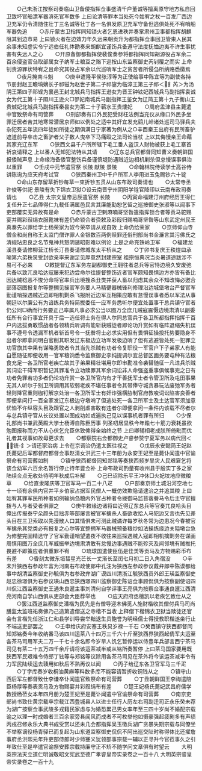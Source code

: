<!-- { "loadSidebar": true } -->
　　○己未浙江按察司奏临山卫备倭指挥佥事盛清千户董诚等擅离原守地方私自回卫致坏官船漂军器渰死官军数多  上曰论清等罪本当处死今姑宥之杖一百发广西边卫充军仍令清随住壮丁三名诚等壮丁各一名俱发原卫充军守备但逃俱处死不宥哨船军器免追
　　○赤斤蒙古卫指挥同知锁火者乞恩进秩并奏掌肃州卫事都指挥胡麒阻其到边市易  上曰锁火者在边效力年久远来朝贡升为都指挥佥事回卫管束人民其余事未知虚实令宁远伯任礼体勘奏来胡麒宜谨饬兵备遵守法度抚恤边夷不许生事扰害有失远人之心
　　○开原备御都指挥使裴俊奏参将都指挥同知胡源役占军余二百余侵盗官刍取部属女子纳军士粮豆之赂下巡按山东监察御史芮钊覆之而实  上命钊责源罪状特宥之且命究其役占军余以代巡哨军士之贫苦者所侵刍所纳赂悉徵焉
　　○夜月掩南斗魁
　　○庚申遣隆平侯张淳等为正使给事中陈宜等为副使各持节册封赵王瞻塙嫡长子祁镃为赵世子第二子祁鋆为临漳王第三子祁＜釒芮＞为汤阴王第四子祁锃为襄邑王封北城兵马指挥王逊女为晋王钟铉妃西城兵马副指挥袁诚女为代王第十子隰川王逊火□翏妃南城兵马副指挥王鉴女为辽简王第十九子衡山王贵煘妃北城兵马副指挥秦昙女为第二十子蕲水王贵熡妃
　　○周府孟津县主薨遣中官致祭命有司营葬
　　○刑部奏有口外民犯受财枉法例当充仪从缘口外民多坐罪迁居者苦其地寒常潜居京师如以例处之适中其奸宜发充鹞儿岭诸处巡司马驿兵夫杂犯死五年流四年徒如所徒之期俱满日宁家著为例从之○辛酉秦王出府有民所畜驴遮道前导卒击之畜驴者父子数人曳卒下马痛殴之法司论当杖  上以其侮慢亲王命藉其家充辽东军
　　○狭西文县千户所所辖下毛工番人盗汉人财物被获上毛工寨首祈哀请释之  上以番人无知犯法特从其请
　　○辽东总兵官都督同知曹义奏朝鲜国报倭贼声息  上命缘海备倭官整饬兵备谨慎堤防遇贼近边相机剿杀但怠慢误事俱治以重罪
　　○壬戌中元节遣官祭  长陵  献陵  景陵
　　○命翰林院侍读学士高谷侍讲陈询为应天府考试官
　　○狭西秦州卫中千户所军人李用进玉兔赐钞六十锭
　　○命山东存留草折钞每草一束折钞五贯从山东布政司奏请也
　　○太常寺丞许俊等供祀  景陵有失下锦衣卫狱○设云南晋宁州阴阳学铨官降印以云南布政司奏请也
　　○乙丑  太宗文皇帝忌辰遣官祭  长陵
　　○丙寅命福建汀州府经历王得仁复任升正七品俸得仁九载任满属邑民言其廉能勤恕乞留之巡按御史张淑等以闻事下吏部覆实无异故有是命
　　○赤斤蒙古卫剌麻喃哥坚昝遣指挥锁合者等贡马驼赐宴并赐彩叚绢衣服靴袜有差仍命锁合者赍敕及彩叚归赐喃哥坚昝等山东武定州民王真奏先以罪给学士杨荣家为奴今荣卒请从戎自效  上命仍给荣家
　　○京师仰山寺僧金和尚自称王太监门僧诈罪人金银数百两例赎罪还俗刑部尚书金濂言其污佛氏之清规玷忠良之名节鬼神共怒阴谴昭彰难以例论  上是之命充铁岭卫军
　　○福建龙溪县奏请修柳营江桥长汀县奏请修城东太平桥从之
　　○丁卯书复庆王秩煃曰承喻第六弟秩炅受封欲亲率来谢足见厚意然封建宗室  祖宗恒典况当炎暑道途跋涉不易可不必来
　　○敕提督辽东军务左副都御史王翱往者总兵等官恃边境久安废弛兵备以致兀良哈达寇屡来犯边尝命尔往提督整饬近者官军颇知畏惧边方亦皆有备比因达贼稔恶不悛分命将官率兵出境搜杀丑类并获人畜以归虑其余众不知改悔必邀合部落窃图报复尔等整搠见操官军务要人马精徤器械锋利修理沿边城堡墩台严督官军勤谨哨探遇贼近边即相机剿杀飞报附近边军互相策应敢有怠慢误事者悉以军法从事朝廷以尔廉公有为谙练兵务特简拔委任一应军务悉听尔便宜处置事干总兵镇守官者仍公同□确而行务要正己率属凡事必求公当以图万全庶几贼寇震慑边境肃清以副委任所有合行事宜开具于后一选任将士务在得人尔同总官兵于各卫所都指挥指挥千百户内选拔勇敢惯战者各领精兵听调有能斩获贼徒者即论功升赏如有临阵退缩失机误事不遵号令透漏军机者斩首号令一抚餋将士必求实用但有畏惧征操投托势要隐身不出者尔即拿问明白官削其职发辽东极边立功军发极边哨了但有逃避皆处死一犯罪立功官旗其中果有谋略勇敢者令其当先杀贼有功者令复职役一军官户下子弟家人有能自愿随征即便收用一官军粮饷悉令监察御史李纯提调尔宜总督区画务要屯种有法粮食充足一各卫所官老疾亡故其子弟果精壮堪用尔即审勘准令袭替随征一凡进兵杀贼其词讼干碍军职暂记其罪准令立功赎罪其军余词讼非人命强盗重事俱候事完之日有功者免罪若功多者仍论功升赏一各卫所官内有才干善抚军士者令管卫所及屯田事果无其人听尔于别卫所调用其软弱老疾不堪任事者令其带俸守城贪暴玩法废弛军务者轻则降官重则枷钉解京处治一各卫所军士有奸诈强横胁制官府教唆词讼陷害良善者即便拿问打一百全家发辽东极边守墩哨了但逃处死一各卫所军士及土达官军须加意优恤不许纵容头目及跟官之人剥削虐害敢有违者尔即便拿问一条件内该载不尽者尔与总兵镇守官从长议处置以图成功如或遍执己见以误事机者罪有所归
　　○少保礼部尚书兼武英殿大学士杨溥自陈臣历事  列圣叨居显秩今年踰七十筋力衰耗虽欲勉图报称而力不从心伏乞允臣休致俾得全始终之节  上曰卿辅相老成朕所倚毗而优礼者其视事如故毋更求去
　　○都察院右佥都御史卢睿参赞宁夏军务以病代回＜锍-釒＞请还家治病  上令在京调治仍遣太医往视之
　　○戊辰永安懿简王妃赵氏薨妃后军都督府都督佥事赵清女洪武三十三年册为永安王妃至是薨讣闻遣中官谕祭命有司营葬如制
　　○镇守狭西都督同知郑铭等奏狭西频岁旱灾人民艰窘乞将该佥幼军六百余名暂行停止待年豊佥补  上命布政司酌量有收州县于殷实丁多之家陆续佥点无收处待明年秋成后补解
　　○己巳诏除乐平王冲休□火妃坟地应徵粮草
　　○给直隶隆庆等卫官军马一百二十八疋
　　○户部奏京师土城沿河空地七十一顷有余俱内官并平乡伯家占据军民僧人一概仿效欺隐请逮治之并追其粮  上曰姑宥其罪军民所种者如例输纳刍粮内外官占种者令拨御马监苜蓿餋马令后主守官擅拨与人与者受者俱罪之
　　○庚午敕缘边诸将曰近得辽东总兵等官奏兀良哈头目俺出传报泰宁朵颜头目拙赤等部屡言被官军擒杀人畜欲收拾人马犯边又言也先见差头目在三卫索取以先漫散人口其情俱未可测此贼谲诈每岁秋冬常为边患况今春被官军擒杀其党类必有报复之心尔等宜整搠军马器械预备粮炒如法操练缘边关隘墩台急为修整完固精选守了官军勤谨哨望遣夜不收往来巡探遇贼入寇即相机擒剿务在谋画周慎用图万全庶几军威振举边境肃清敢有怠慢边事遇贼不能殄灭及闻邻境有贼推托畏避不即策应者俱重罪不宥
　　○琉球国遣使臣伍是佳羙等贡马及方物赐彩币布有差
　　○昏刻太微东垣彗星光芒长一丈渐长至闰七月初二日入角宿没
　　○辛未升狭西右参政年富为河南右布政使郎中孔注为狭西左参政参议戴弁郎中陈谟都给事中胡清监察御史孙毓俱为右参政弁湖广谟四川清浙江毓狭西员外郎王瑛监察御史赵忠徐璟俱为右参议瑛山西忠狭西璟四川监察御史陈诏佥事顾侃俱为按察副使诏四川侃江西监察御史王通朱良暹主事刘清何自学评事王亮俱为按察佥事通良暹江西清亮河南自学山西俱从吏部会大臣荐举也
　　○应天府府丞檀凯以老疾乞致仕从之
　　○罢江西道监察御史潘楷为民先是有僧导迎木佛觅人施财楷收其僧付兵马司尚膳监太监班祐奏佛乃己造第遣僧送之寺楷不当收  上释僧下楷锦衣卫狱当赎徒还官会有言楷先任浙江仁和县学训导尝举黜退生员鲍誉为明经儒士得授教职楷遂坐行止不端送吏部罢之
　　○壬申给庆府安塞王秩炅岁禄一千石
○癸酉镇守狭西都督同知郑铭奏今年收纳番马该四川运茶八十四万三千六十斤至狭西界狭西起倩军夫运至各茶马司用军夫二万一千七十余名即今岁旱人饥乞暂停运以侍豊年兵部言西宁茶马司见有茶二十五万四千余斤请将该运茶减半或从铭所奏暂停  上曰茶马国家要用既狭西军民艰难令侍郎丁铉等与郑铭等议除用各茶马司见在茶外将今该运茶减半令有力军民陆续运去辏用如秋后不熟再议以闻
　　○丙子给辽东各卫官军马三千疋
　　○丁字库奏岁收桐油黄麻等料数多库不能容请暂折收铜钱从之
　　○镇守山西后军左都督致仕李谦卒讣闻遣官致祭命有司营葬
　　○丁丑朝鲜国王李祹遣陪臣杨厚等奏表贡马及方物赐宴并彩叚绢布有差
　　○楚王妃杨氏薨妃武昌府儒学教授杨莅女本年四月册为楚王妃至是薨讣闻遣中官谕祭命有司营葬
　　○南京吏部尚书致仕黄宗载卒宗载江西豊城县人以进士任行人历左右司副迁司正永乐癸未荐为湖广按察佥事武陵多戎籍民家虑与为婚恐累己男女率年至三四十岁尚不婚配宗载谕之以理一时成婚者三百余家旁县闻风而成者不可枚举他如慑豪强起疲剧多有声绩丙戌召修永乐大典书成受赏以还未几会都指挥吴玉徵兵湖广贪暴失期宗载与同僚坐不举察谪役杨青驿已而复起为山东道监察御史侃侃不阿出巡交阯时称得体比还擢詹事府丞洪熙元年升吏部侍郎时少师蹇义犹领部事宗载一辅以正寻升今官莅事久之引年致仕至是卒遣官谕祭安葬宗载持廉守正不矫不随学问文章俱有时望云
　　大明英宗法天立道仁明诚敬昭文宪武至德广孝睿皇帝实录卷之一百十八
大明英宗睿皇帝实录卷之一百十九
